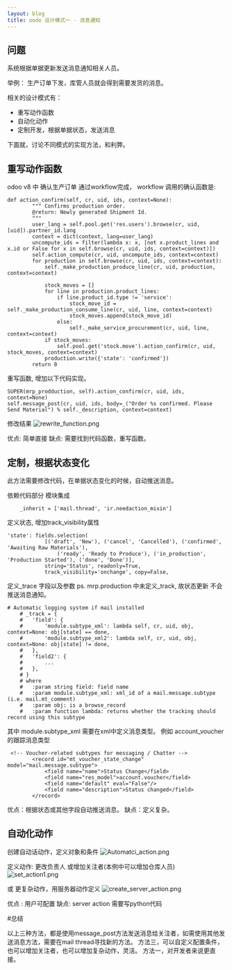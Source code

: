 ```yaml
---
layout: blog
title: oodo 设计模式一 - 消息通知
---
```

## 问题
系统根据单据更新发送消息通知相关人员。

举例：
生产订单下发，库管人员就会得到需要发货的消息。

相关的设计模式有：
* 重写动作函数
* 自动化动作
* 定制开发，根据单据状态，发送消息


下面就，讨论不同模式的实现方法，和利弊。

## 重写动作函数

odoo v8 中 确认生产订单 通过workflow完成，
workflow 调用的确认函数是:

```
def action_confirm(self, cr, uid, ids, context=None):
        """ Confirms production order.
        @return: Newly generated Shipment Id.
        """
        user_lang = self.pool.get('res.users').browse(cr, uid, [uid]).partner_id.lang
        context = dict(context, lang=user_lang)
        uncompute_ids = filter(lambda x: x, [not x.product_lines and x.id or False for x in self.browse(cr, uid, ids, context=context)])
        self.action_compute(cr, uid, uncompute_ids, context=context)
        for production in self.browse(cr, uid, ids, context=context):
            self._make_production_produce_line(cr, uid, production, context=context)

            stock_moves = []
            for line in production.product_lines:
                if line.product_id.type != 'service':
                    stock_move_id = self._make_production_consume_line(cr, uid, line, context=context)
                    stock_moves.append(stock_move_id)
                else:
                    self._make_service_procurement(cr, uid, line, context=context)
            if stock_moves:
                self.pool.get('stock.move').action_confirm(cr, uid, stock_moves, context=context)
            production.write({'state': 'confirmed'})
        return 0
```

重写函数, 增加以下代码实现。 

```
SUPER(mrp_prodduction, self).action_confirm(cr, uid, ids, context=None)
self.message_post(cr, uid, ids, body=_("Order %s confirmed. Please Send Material") % self._description, context=context)

```

修改结果
![rewrite_function.png](http://upload-images.jianshu.io/upload_images/72534-0a21de9a15b13b48.png)


优点: 简单直接
缺点: 需要找到代码函数，重写函数。

## 定制，根据状态变化
此方法需要修改代码，在单据状态变化的时候，自动推送消息。

依赖代码部分
模块集成

```
    _inherit = ['mail.thread', 'ir.needaction_mixin']
```

定义状态, 增加track_visibility属性

```
'state': fields.selection(
            [('draft', 'New'), ('cancel', 'Cancelled'), ('confirmed', 'Awaiting Raw Materials'),
                ('ready', 'Ready to Produce'), ('in_production', 'Production Started'), ('done', 'Done')],
            string='Status', readonly=True,
            track_visibility='onchange', copy=False,
```
定义_trace 字段以及参数
ps. mrp.production 中未定义_track, 故状态更新 不会推送消息通知。
```
# Automatic logging system if mail installed
    # _track = {
    #   'field': {
    #       'module.subtype_xml': lambda self, cr, uid, obj, context=None: obj[state] == done,
    #       'module.subtype_xml2': lambda self, cr, uid, obj, context=None: obj[state] != done,
    #   },
    #   'field2': {
    #       ...
    #   },
    # }
    # where
    #   :param string field: field name
    #   :param module.subtype_xml: xml_id of a mail.message.subtype (i.e. mail.mt_comment)
    #   :param obj: is a browse_record
    #   :param function lambda: returns whether the tracking should record using this subtype
```
其中 module.subtype_xml 需要在xml中定义消息类型。 例如 account_voucher 的跟踪消息类型
```
 <!-- Voucher-related subtypes for messaging / Chatter -->
        <record id="mt_voucher_state_change" model="mail.message.subtype">
            <field name="name">Status Change</field>
            <field name="res_model">account.voucher</field>
            <field name="default" eval="False"/>
            <field name="description">Status changed</field>
        </record>
```

优点：根据状态或其他字段自动推送消息。
缺点：定义复杂。

## 自动化动作
创建自动话动作，定义对象和条件
![Automatci_action.png](http://upload-images.jianshu.io/upload_images/72534-0651084743bbbbbe.png)

定义动作: 更改负责人 或增加关注者(本例中可以增加仓库人员)
![set_action1.png](http://upload-images.jianshu.io/upload_images/72534-8a302e7bae83a86b.png)

或 更复杂动作，用服务器动作定义
![create_server_action.png](http://upload-images.jianshu.io/upload_images/72534-fa8d719d6b047bf3.png)

优点 : 用户可配置
缺点: server action 需要写python代码

#总结

以上三种方法，都是使用message_post方法发送消息给关注者，如需使用其他发送消息方法，需要在mail thread寻找新的方法。
方法三，可以自定义配置条件，也可以增加关注者，也可以增加复杂动作，灵活。
方法一，对开发者来说更直接。



